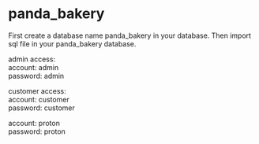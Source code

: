 # panda_bakery
First create a database name panda_bakery in your database. Then import sql file in your panda_bakery database. <br/>

admin access: <br/>
account: admin <br/>
password: admin <br/>
</hr>
customer access: <br/>
account: customer <br/>
password: customer <br/>

account: proton <br/>
password: proton <br/>